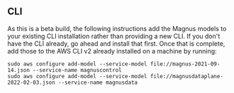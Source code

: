 ## CLI

As this is a beta build, the following instructions add the Magnus models to your existing CLI installation rather than providing a new CLI.  If you don't have the CLI already, go ahead and install that first.  Once that is complete, add those to the AWS CLI v2 already installed on a machine by running:

```
sudo aws configure add-model --service-model file://magnus-2021-09-14.json --service-name magnuscontrol
sudo aws configure add-model --service-model file://magnusdataplane-2022-02-03.json --service-name magnusdata
```